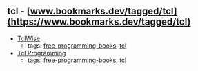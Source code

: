 tcl - [www.bookmarks.dev/tagged/tcl](https://www.bookmarks.dev/tagged/tcl)
---
* [TclWise](http://www.invece.org/tclwise/index.html)
    * tags: [free-programming-books](../tagged/free-programming-books.md), [tcl](../tagged/tcl.md)
* [Tcl Programming](https://en.wikibooks.org/wiki/Programming%3ATcl)
    * tags: [free-programming-books](../tagged/free-programming-books.md), [tcl](../tagged/tcl.md)
